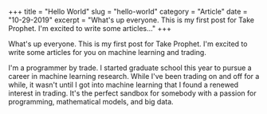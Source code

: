 +++
title = "Hello World"
slug = "hello-world"
category = "Article"
date = "10-29-2019"
excerpt = "What's up everyone. This is my first post for Take Prophet. I'm excited to write some articles..."
+++

What's up everyone. This is my first post for Take Prophet. I'm excited to write some articles for you on machine learning and trading.

I'm a programmer by trade. I started graduate school this year to pursue a career in machine learning research. While I've been trading on and off for a while, it wasn't until I got into machine learning that I found a renewed interest in trading. It's the perfect sandbox for somebody with a passion for programming, mathematical models, and big data.